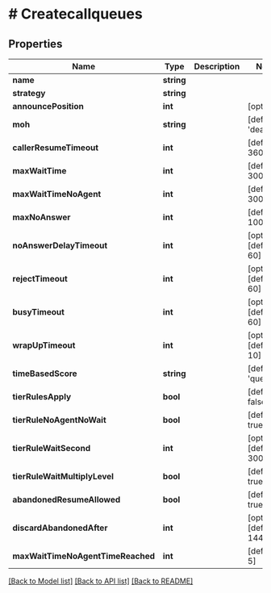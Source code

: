 # # Createcallqueues

## Properties

Name | Type | Description | Notes
------------ | ------------- | ------------- | -------------
**name** | **string** |  |
**strategy** | **string** |  |
**announcePosition** | **int** |  | [optional]
**moh** | **string** |  | [default to 'deafult']
**callerResumeTimeout** | **int** |  | [default to 3600]
**maxWaitTime** | **int** |  | [default to 300]
**maxWaitTimeNoAgent** | **int** |  | [default to 300]
**maxNoAnswer** | **int** |  | [default to 1000000]
**noAnswerDelayTimeout** | **int** |  | [optional] [default to 60]
**rejectTimeout** | **int** |  | [optional] [default to 60]
**busyTimeout** | **int** |  | [optional] [default to 60]
**wrapUpTimeout** | **int** |  | [optional] [default to 10]
**timeBasedScore** | **string** |  | [default to 'queue']
**tierRulesApply** | **bool** |  | [default to false]
**tierRuleNoAgentNoWait** | **bool** |  | [default to true]
**tierRuleWaitSecond** | **int** |  | [optional] [default to 300]
**tierRuleWaitMultiplyLevel** | **bool** |  | [default to true]
**abandonedResumeAllowed** | **bool** |  | [default to true]
**discardAbandonedAfter** | **int** |  | [optional] [default to 14400]
**maxWaitTimeNoAgentTimeReached** | **int** |  | [default to 5]

[[Back to Model list]](../../README.md#models) [[Back to API list]](../../README.md#endpoints) [[Back to README]](../../README.md)
